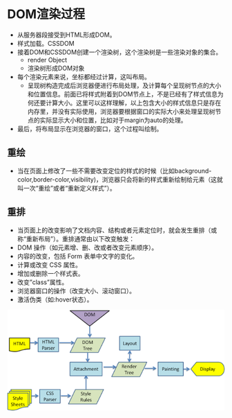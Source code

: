 # DOM渲染过程

* 从服务器段接受到HTML形成DOM。
* 样式加载。CSSDOM
* 接着DOM和CSSDOM创建一个渲染树，这个渲染树是一些渲染对象的集合。
    - render Object
    - 渲染树形成DOM对象
* 每个渲染元素来说，坐标都经过计算，这叫布局。
    - 呈现树构造完成后浏览器便进行布局处理，及计算每个呈现树节点的大小和位置信息。前面已将样式附着到DOM节点上，不是已经有了样式信息为何还要计算大小。这里可以这样理解，以上包含大小的样式信息只是存在内存里，并没有实际使用，浏览器要根据窗口的实际大小来处理呈现树节点的实际显示大小和位置，比如对于margin为auto的处理。
* 最后，将布局显示在浏览器的窗口，这个过程叫绘制。

## 重绘
* 当在页面上修改了一些不需要改变定位的样式的时候（比如background-color,border-color,visibility)，浏览器只会将新的样式重新绘制给元素（这就叫一次“重绘”或者“重新定义样式”）。

## 重排
* 当页面上的改变影响了文档内容、结构或者元素定位时，就会发生重排（或称“重新布局”）。重排通常由以下改变触发：
* DOM 操作（如元素增、删、改或者改变元素顺序）。
* 内容的改变，包括 Form 表单中文字的变化。
* 计算或改变 CSS 属性。
* 增加或删除一个样式表。
* 改变”class”属性。
* 浏览器窗口的操作（改变大小、滚动窗口）。
* 激活伪类（如:hover状态）。

![DOM渲染过程](../img/773d5be4f917ccca13ee80ea47bdc027.png)